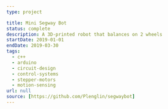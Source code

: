 ```yaml
---
type: project

title: Mini Segway Bot
status: complete
description: A 3D-printed robot that balances on 2 wheels
startDate: 2019-01-01
endDate: 2019-03-30
tags:
  - c++
  - arduino
  - circuit-design
  - control-systems
  - stepper-motors
  - motion-sensing
url: null
source: [https://github.com/Plenglin/segwaybot]
---
```

